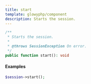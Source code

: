```yaml
---
title: start
template: glowyphp/component
description: Starts the session.
---
```


```php
/**
 * Starts the session.
 *
 * @throws SessionException On error.
 */
public function start(): void
```

#### Examples

```php
$session->start();
```
